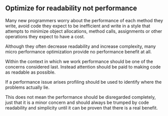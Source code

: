 ## Optimize for readability not performance

Many new programmers worry about the performance of each method they write, avoid code they expect to be inefficient and write in a style that attempts to minimize object allocations, method calls, assignments or other operations they expect to have a cost. 

Although they often decrease readability and increase complexity, many micro performance optimization provide no performance benefit at all.

Within the context in which we work performance should be one of the concerns considered last. Instead attention should be paid to making code as readable as possible.

If a performance issue arises profiling should be used to identify where the problems actually lie.

This does not mean the performance should be disregarded completely, just that it is a minor concern and should always be trumped by code readability and simplicity until it can be proven that there is a real benefit.
